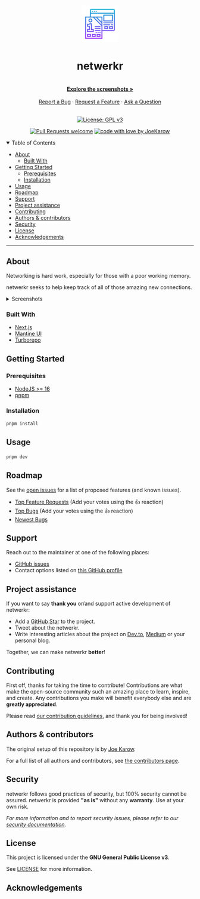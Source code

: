 <!-- markdownlint-disable MD033 -->
<h1 align="center">
  <a href="https://github.com/JoeKarow/netwerkr">
    <!-- Please provide path to your logo here -->
    <img src="docs/images/logo.svg" alt="Logo" width="100" height="100">
  </a>
</h1>

<div align="center">
  <h1>netwerkr</h1>
  <br />
  <a href="#about"><strong>Explore the screenshots »</strong></a>
  <br />
  <br />
  <a href="https://github.com/JoeKarow/netwerkr/issues/new?assignees=&labels=bug&template=01_BUG_REPORT.md&title=bug%3A+">Report a Bug</a>
  ·
  <a href="https://github.com/JoeKarow/netwerkr/issues/new?assignees=&labels=enhancement&template=02_FEATURE_REQUEST.md&title=feat%3A+">Request a Feature</a>
  ·
  <a href="https://github.com/JoeKarow/netwerkr/issues/new?assignees=&labels=question&template=04_SUPPORT_QUESTION.md&title=support%3A+">Ask a Question</a>
</div>

<div align="center">
<br />

[![License: GPL v3](https://img.shields.io/badge/License-GPLv3-blue.svg)](https://www.gnu.org/licenses/gpl-3.0)

[![Pull Requests welcome](https://img.shields.io/badge/PRs-welcome-ff69b4.svg?style=flat-square)](https://github.com/JoeKarow/netwerkr/issues?q=is%3Aissue+is%3Aopen+label%3A%22help+wanted%22)
[![code with love by JoeKarow](https://img.shields.io/badge/%3C%2F%3E%20with%20%E2%99%A5%20by-JoeKarow-ff1414.svg?style=flat-square)](https://github.com/JoeKarow)

</div>

<details open="open">
<summary>Table of Contents</summary>

- [About](#about)
  - [Built With](#built-with)
- [Getting Started](#getting-started)
  - [Prerequisites](#prerequisites)
  - [Installation](#installation)
- [Usage](#usage)
- [Roadmap](#roadmap)
- [Support](#support)
- [Project assistance](#project-assistance)
- [Contributing](#contributing)
- [Authors & contributors](#authors--contributors)
- [Security](#security)
- [License](#license)
- [Acknowledgements](#acknowledgements)

</details>

---

## About

Networking is hard work, especially for those with a poor working memory.

netwerkr seeks to help keep track of all of those amazing new connections.

<details>
<summary>Screenshots</summary>
<br>

> Screenshots coming soon..

|                               Home Page                               |                               Login Page                               |
| :-------------------------------------------------------------------: | :--------------------------------------------------------------------: |
| <img src="docs/images/screenshot.webp" title="Home Page" width="100%"> | <img src="docs/images/screenshot.webp" title="Login Page" width="100%"> |

</details>

### Built With

- [Next.js](https://nextjs.org/)
- [Mantine UI](https://mantine.dev/)
- [Turborepo](https://turborepo.org/)

## Getting Started

### Prerequisites

- [NodeJS >= 16](https://nodejs.dev/)
- [pnpm](https://pnpm.io/)

### Installation

  ```bash
pnpm install
  ```

## Usage

```bash
pnpm dev
```

## Roadmap

See the [open issues](https://github.com/JoeKarow/netwerkr/issues) for a list of proposed features (and known issues).

- [Top Feature Requests](https://github.com/JoeKarow/netwerkr/issues?q=label%3Aenhancement+is%3Aopen+sort%3Areactions-%2B1-desc) (Add your votes using the 👍 reaction)
- [Top Bugs](https://github.com/JoeKarow/netwerkr/issues?q=is%3Aissue+is%3Aopen+label%3Abug+sort%3Areactions-%2B1-desc) (Add your votes using the 👍 reaction)
- [Newest Bugs](https://github.com/JoeKarow/netwerkr/issues?q=is%3Aopen+is%3Aissue+label%3Abug)

## Support

Reach out to the maintainer at one of the following places:

- [GitHub issues](https://github.com/JoeKarow/netwerkr/issues/new?assignees=&labels=question&template=04_SUPPORT_QUESTION.md&title=support%3A+)
- Contact options listed on [this GitHub profile](https://github.com/JoeKarow)

## Project assistance

If you want to say **thank you** or/and support active development of netwerkr:

- Add a [GitHub Star](https://github.com/JoeKarow/netwerkr) to the project.
- Tweet about the netwerkr.
- Write interesting articles about the project on [Dev.to](https://dev.to/), [Medium](https://medium.com/) or your personal blog.

Together, we can make netwerkr **better**!

## Contributing

First off, thanks for taking the time to contribute! Contributions are what make the open-source community such an amazing place to learn, inspire, and create. Any contributions you make will benefit everybody else and are **greatly appreciated**.

Please read [our contribution guidelines](docs/CONTRIBUTING.md), and thank you for being involved!

## Authors & contributors

The original setup of this repository is by [Joe Karow](https://github.com/JoeKarow).

For a full list of all authors and contributors, see [the contributors page](https://github.com/JoeKarow/netwerkr/contributors).

## Security

netwerkr follows good practices of security, but 100% security cannot be assured.
netwerkr is provided **"as is"** without any **warranty**. Use at your own risk.

_For more information and to report security issues, please refer to our [security documentation](docs/SECURITY.md)._

## License

This project is licensed under the **GNU General Public License v3**.

See [LICENSE](LICENSE) for more information.

## Acknowledgements

<!-- > **[?]**
> If your work was funded by any organization or institution, acknowledge their support here.
> In addition, if your work relies on other software libraries, or was inspired by looking at other work, it is appropriate to acknowledge this intellectual debt too. -->
